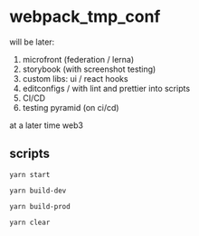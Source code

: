 # webpack_tmp_conf

will be later:

1. microfront (federation / lerna)
2. storybook (with screenshot testing)
3. custom libs: ui / react hooks
4. editconfigs / with lint and prettier into scripts
5. CI/CD
6. testing pyramid (on ci/cd)

at a later time web3

## scripts

```shell
yarn start
```

```shell
yarn build-dev
```

```shell
yarn build-prod
```

```shell
yarn clear
```
